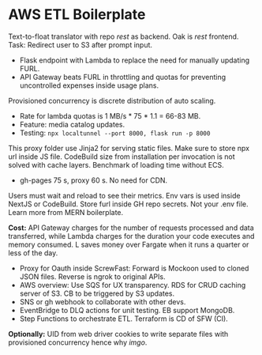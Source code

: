 # AWS ETL Boilerplate

Text-to-float translator with repo *rest* as backend. Oak is *rest* frontend. Task: Redirect user to S3 after prompt input.
* Flask endpoint with Lambda to replace the need for manually updating FURL.  
* API Gateway beats FURL in throttling and quotas for preventing uncontrolled expenses inside usage plans. 

Provisioned concurrency is discrete distribution of auto scaling. 
* Rate for lambda quotas is 1 MB/s * 75 * 1.1 = 66-83 MB.
* Feature: media catalog updates.
* Testing: ```npx localtunnel --port 8000, flask run -p 8000```

This proxy folder use Jinja2 for serving static files. Make sure to store npx url inside JS file. CodeBuild size from installation per invocation is not solved with cache layers. Benchmark of loading time without ECS. 
* gh-pages 75 s, proxy 60 s. No need for CDN.

Users must wait and reload to see their metrics. Env vars is used inside NextJS or CodeBuild. Store furl inside GH repo secrets. Not your .env file. Learn more from MERN boilerplate. 

**Cost:** API Gateway charges for the number of requests processed and data transferred, while Lambda charges for the duration your code executes and memory consumed. L saves money over Fargate when it runs a quarter or less of the day.

* Proxy for Oauth inside ScrewFast: Forward is Mockoon used to cloned JSON files. Reverse is ngrok to original APIs.
* AWS overview: Use SQS for UX transparency. RDS for CRUD caching server of S3. CB to be triggered by S3 updates.
* SNS or gh webhook to collaborate with other devs.
* EventBridge to DLQ actions for unit testing. EB support MongoDB.
* Step Functions to orchestrate ETL. Terraform is CD of SFW (CI).

**Optionally:** UID from web driver cookies to write separate files with provisioned concurrency hence why *imgo*.
